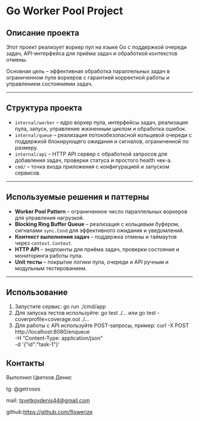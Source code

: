 # Go Worker Pool Project

## Описание проекта

Этот проект реализует воркер пул на языке Go с поддержкой очереди задач, API-интерфейса для приёма задач и обработкой контекстов отмены.

Основная цель – эффективная обработка параллельных задач в ограниченном пуле воркеров с гарантией корректной работы и управлением состояниями задач.

---

## Структура проекта

- `internal/worker` – ядро воркер пула, интерфейсы задач, реализация пула, запуск, управление жизненным циклом и обработка ошибок.
- `internal/queue` – реализация потокобезопасной кольцевой очереди с поддержкой блокирующего ожидания и сигналов, ограниченной по размеру.
- `internal/api` – HTTP API сервер с обработкой запросов для добавления задач, проверки статуса и простого health чек-а.
- `cmd/` – точка входа приложения с конфигурацией и запуском сервисов.

---

## Используемые решения и паттерны

- **Worker Pool Pattern** – ограниченное число параллельных воркеров для управления нагрузкой.
- **Blocking Ring Buffer Queue** – реализация с кольцевым буфером, сигналами `sync.Cond` для эффективного ожидания и уведомлений.
- **Контекст выполнения задач** – поддержка отмены и таймаутов через `context.Context`.
- **HTTP API** – эндпоинты для приёма задач, проверки состояния и мониторинга работы пула.
- **Unit тесты** – покрытие логики пулa, очереди и API ручным и модульным тестированием.

---

## Использование

1. Запустите сервис: go run ./cmd/app
2. Для запуска тестов используйте: go test ./... или go test -coverprofile=coverage.out ./...
3. Для работы с API используйте POST-запросы, пример:  curl -X POST http://localhost:8080/enqueue \
-H "Content-Type: application/json" \
-d '{"id":"task-1"}'

## Контакты
Выполнил Цветков Денис  

tg: @getroses

mail: tsvetkovdenis44@gmail.com

github:https://github.com/flowerize

